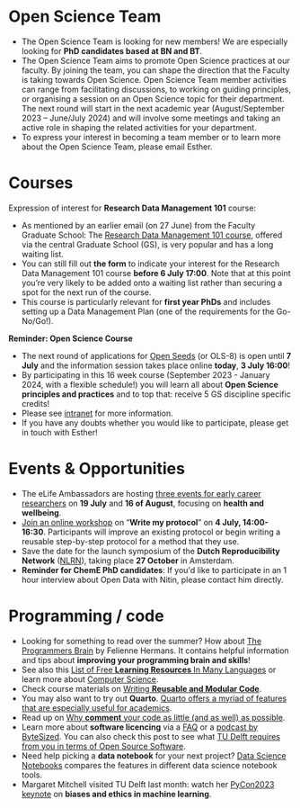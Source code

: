# Open Science Team 
-	The Open Science Team is looking for new members! We are especially looking for **PhD candidates based at BN and BT**. 
-	The Open Science Team aims to promote Open Science practices at our faculty. By joining the team, you can shape the direction that the Faculty is taking towards Open Science. Open Science Team member activities can range from facilitating discussions, to working on guiding principles, or organising a session on an Open Science topic for their department. The next round will start in the next academic year (August/September 2023 – June/July 2024) and will involve some meetings and taking an active role in shaping the related activities for your department.
-	To express your interest in becoming a team member or to learn more about the Open Science Team, please email Esther. 

# Courses
Expression of interest for **Research Data Management 101** course:
-	As mentioned by an earlier email (on 27 June) from the Faculty Graduate School: The [Research Data Management 101 course](https://www.tudelft.nl/en/library/research-data-management/r/training-events/training-for-researchers/research-data-management-101), offered via the central Graduate School (GS), is very popular and has a long waiting list. 
-	You can still fill out **the form** to indicate your interest for the Research Data Management 101 course **before 6 July 17:00**. Note that at this point you’re very likely to be added onto a waiting list rather than securing a spot for the next run of the course. 
-	This course is particularly relevant for **first year PhDs** and includes setting up a Data Management Plan (one of the requirements for the Go-No/Go!).

**Reminder: Open Science Course**
-	The next round of applications for [Open Seeds](https://openlifesci.org/) (or OLS-8) is open until **7 July** and the information session takes place online **today**, **3 July 16:00**!
-	By participating in this 16 week course (September 2023 - January 2024, with a flexible schedule!) you will learn all about **Open Science principles and practices** and to top that: receive 5 GS discipline specific credits!
-	Please see [intranet](https://intranet.tudelft.nl/-/open-life-science-programme) for more information.
-	If you have any doubts whether you would like to participate, please get in touch with Esther!

# Events & Opportunities
-	The eLife Ambassadors are hosting [three events for early career researchers](https://us02web.zoom.us/meeting/register/tZIod-mgpzsiHNBo1iJERsD6yS3xiqfw6qmz#/registration) on **19 July** and **16 of August**, focusing on **health and wellbeing**. 
-	[Join an online workshop](https://www.bihealth.org/de/aktuell/write-my-protocol-workshop) on “**Write my protocol**” on **4 July, 14:00-16:30**. Participants will improve an existing protocol or begin writing a reusable step-by-step protocol for a method that they use.
-	Save the date for the launch symposium of the **Dutch Reproducibility Network** ([NLRN](http://reproducibilitynetwork.nl/)), taking place **27 October** in Amsterdam.
-	**Reminder for ChemE PhD candidates**: If you'd like to participate in an 1 hour interview about Open Data with Nitin, please contact him directly.

# Programming / code
- Looking for something to read over the summer?
How about [The Programmers Brain](https://www.manning.com/books/the-programmers-brain) by Felienne Hermans.
It contains helpful information and tips about **improving your programming brain and skills**!
- See also this [List of Free **Learning Resources** In Many Languages](https://ebookfoundation.github.io/free-programming-books/) or learn more about [Computer Science](https://github.com/ossu/computer-science).
- Check course materials on [Writing **Reusable and Modular Code**](https://uf-repro.github.io/writing-reusable-code/).
- You may also want to try out **Quarto**. [Quarto offers a myriad of features that are especially useful for academics](https://quarto.org/docs/blog/posts/2023-05-22-quarto-for-academics).
- Read up on [Why **comment** your code as little (and as well) as possible](https://blog.r-hub.io/2023/01/26/code-comments-self-explaining-code/).
- Learn more about **software licencing** via a [FAQ](https://fsfe.org/freesoftware/legal/faq.en.html) or a [podcast by ByteSized](https://open.spotify.com/episode/4ev4QCsY4yIoXkAkhEbiVR?si=ed690dac653b43b1).
You can also check this post to see what [TU Delft requires from you in terms of Open Source Software](https://estherplomp.github.io/TNW-OS-support/posts/software-sharing/#tu-delft-and-open-software).
- Need help picking a **data notebook** for your next project? [Data Science Notebooks](https://datasciencenotebook.org/) compares the features in different data science notebook tools.
- Margaret Mitchell visited TU Delft last month: watch her [PyCon2023 keynote](https://www.youtube.com/watch?v=urBrxQ4e8WY&t=90s) on **biases and ethics in machine learning**.

